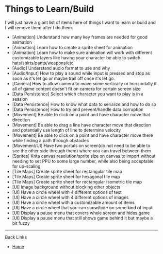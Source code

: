 # Things to Learn/Build

I will just have a giant list of items here of things I want to learn or build and I will remove them after I do them.

<!-- * [Animation] -->
<!-- * [Audio] -->
<!-- * [Camera] -->
<!-- * [Data Persistence] -->
<!-- * [Materials] -->
<!-- * [Movement] -->
<!-- * [Persistence] -->
<!-- * [Physics] -->
<!-- * [Shaders] -->
<!-- * [Sprites] -->
<!-- * [Testing] -->
<!-- * [Tile Maps] -->
<!-- * [UI] -->
<!-- * [Visual Effects] -->

* [Animation] Understand how many key frames are needed for good animation
* [Animation] Learn how to create a sprite sheet for animation
* [Animation] Learn how to make sure animation will work with different customizable layers like having your character be able to switch hats/shirts/pants/weapons/etc
* [Audio] Understand audio format to use and why
* [Audio/Input] How to play a sound while input is pressed and stop as soon as it's let go or maybe trail off once it's let go.  
* [Camera] How to allow camera to move some vertically or horizontally if all of game content doesn't fit on camera for certain screen size
* [Data Persistence] Select which character you want to play is in a session
* [Data Persistence] How to know what data to serialize and how to do so
* [Data Persistence] How to try and prevent/handle data corruption
* [Movement] Be able to click on a point and have character move that direction
* [Movement] Be able to drag a line have character move that direction and potentially use length of line to determine velocity
* [Movement] Be able to click on a point and have character move there while finding a path through obstacles
* [Movement/UI] Have two portals on screen(do not need to be able to see the other side through them) where you can travel between them
* [Sprites] Krita canvas resolution/sprite size on canvas to import without needing to set PPU to some large number, while also being acceptable for up-scaling
* [Tile Maps] Create sprite sheet for rectangular tile map
* [Tile Maps] Create sprite sheet for hexagonal tile map
* [Tile Maps] Create sprite sheet for rectangular isometric tile map  
* [UI] Image background without blocking other objects
* [UI] Have a circle wheel with 4 different options of text
* [UI] Have a circle wheel with 4 different options of images
* [UI] Have a circle wheel with a customizable amount of items
* [UI] Have a circle wheel that you can show/hide on some kind of input
* [UI] Display a pause menu that covers whole screen and hides game
* [UI] Display a pause menu that still shows game behind it but maybe a bit fuzzy

---
Back Links

* [Home](../index.md)